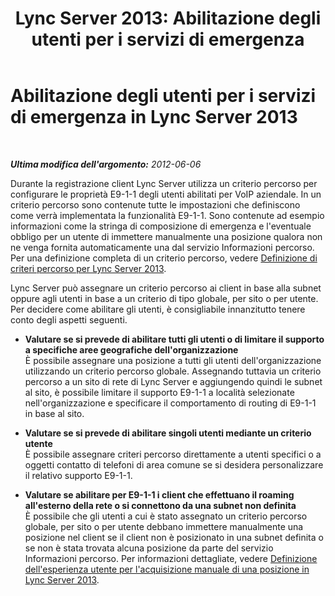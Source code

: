 ﻿---
title: 'Lync Server 2013: Abilitazione degli utenti per i servizi di emergenza'
TOCTitle: Abilitazione degli utenti per i servizi di emergenza
ms:assetid: 3cc64f5b-492e-4c47-9713-3c376f2aad02
ms:mtpsurl: https://technet.microsoft.com/it-it/library/Gg425892(v=OCS.15)
ms:contentKeyID: 49300275
ms.date: 08/24/2015
mtps_version: v=OCS.15
ms.translationtype: HT
---

# Abilitazione degli utenti per i servizi di emergenza in Lync Server 2013

 

_**Ultima modifica dell'argomento:** 2012-06-06_

Durante la registrazione client Lync Server utilizza un criterio percorso per configurare le proprietà E9-1-1 degli utenti abilitati per VoIP aziendale. In un criterio percorso sono contenute tutte le impostazioni che definiscono come verrà implementata la funzionalità E9-1-1. Sono contenute ad esempio informazioni come la stringa di composizione di emergenza e l'eventuale obbligo per un utente di immettere manualmente una posizione qualora non ne venga fornita automaticamente una dal servizio Informazioni percorso. Per una definizione completa di un criterio percorso, vedere [Definizione di criteri percorso per Lync Server 2013](lync-server-2013-defining-the-location-policy.md).

Lync Server può assegnare un criterio percorso ai client in base alla subnet oppure agli utenti in base a un criterio di tipo globale, per sito o per utente. Per decidere come abilitare gli utenti, è consigliabile innanzitutto tenere conto degli aspetti seguenti.

  - **Valutare se si prevede di abilitare tutti gli utenti o di limitare il supporto a specifiche aree geografiche dell'organizzazione**  
    È possibile assegnare una posizione a tutti gli utenti dell'organizzazione utilizzando un criterio percorso globale. Assegnando tuttavia un criterio percorso a un sito di rete di Lync Server e aggiungendo quindi le subnet al sito, è possibile limitare il supporto E9-1-1 a località selezionate nell'organizzazione e specificare il comportamento di routing di E9-1-1 in base al sito.

<!-- end list -->

  - **Valutare se si prevede di abilitare singoli utenti mediante un criterio utente**  
    È possibile assegnare criteri percorso direttamente a utenti specifici o a oggetti contatto di telefoni di area comune se si desidera personalizzare il relativo supporto E9-1-1.

<!-- end list -->

  - **Valutare se abilitare per E9-1-1 i client che effettuano il roaming all'esterno della rete o si connettono da una subnet non definita**  
    È possibile che gli utenti a cui è stato assegnato un criterio percorso globale, per sito o per utente debbano immettere manualmente una posizione nel client se il client non è posizionato in una subnet definita o se non è stata trovata alcuna posizione da parte del servizio Informazioni percorso. Per informazioni dettagliate, vedere [Definizione dell'esperienza utente per l'acquisizione manuale di una posizione in Lync Server 2013](lync-server-2013-defining-the-user-experience-for-manually-acquiring-a-location.md).

